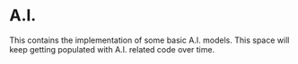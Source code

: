 # A.I.
This contains the implementation of some basic A.I. models. This space will keep getting populated with A.I. related code over time.
